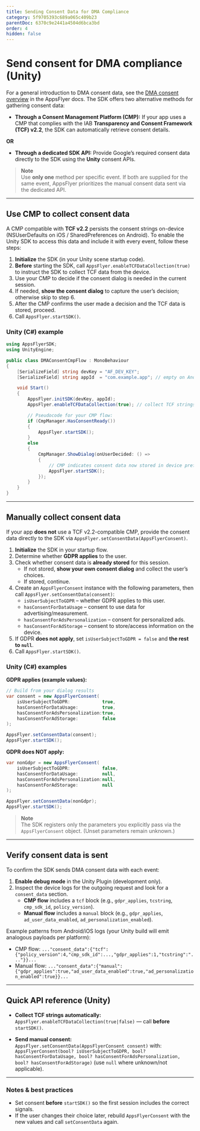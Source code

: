 ```yaml
---
title: Sending Consent Data for DMA Compliance
category: 5f9705393c689a065c409b23
parentDoc: 6370c9e2441a4504d6bca3bd
order: 4
hidden: false
---
```


# Send consent for DMA compliance (Unity)

For a general introduction to DMA consent data, see the [DMA consent overview](https://dev.appsflyer.com/hc/docs/send-consent-for-dma-compliance) in the AppsFlyer docs. The SDK offers two alternative methods for gathering consent data:

- **Through a Consent Management Platform (CMP):** If your app uses a CMP that complies with the IAB **Transparency and Consent Framework (TCF) v2.2**, the SDK can automatically retrieve consent details.

**OR**

- **Through a dedicated SDK API:** Provide Google’s required consent data directly to the SDK using the **Unity** consent APIs.

> **Note**  
> Use **only one** method per specific event. If both are supplied for the same event, AppsFlyer prioritizes the manual consent data sent via the dedicated API.

---

## Use CMP to collect consent data

A CMP compatible with **TCF v2.2** persists the consent strings on-device (NSUserDefaults on iOS / SharedPreferences on Android). To enable the Unity SDK to access this data and include it with every event, follow these steps:

1. **Initialize** the SDK (in your Unity scene startup code).  
2. **Before** starting the SDK, call `AppsFlyer.enableTCFDataCollection(true)` to instruct the SDK to collect TCF data from the device.  
3. Use your CMP to decide if the consent dialog is needed in the current session.  
4. If needed, **show the consent dialog** to capture the user’s decision; otherwise skip to step 6.  
5. After the CMP confirms the user made a decision and the TCF data is stored, proceed.  
6. Call `AppsFlyer.startSDK()`.

### Unity (C#) example

```csharp
using AppsFlyerSDK;
using UnityEngine;

public class DMAConsentCmpFlow : MonoBehaviour
{
    [SerializeField] string devKey = "AF_DEV_KEY";
    [SerializeField] string appId  = "com.example.app"; // empty on Android

    void Start()
    {
        AppsFlyer.initSDK(devKey, appId);
        AppsFlyer.enableTCFDataCollection(true); // collect TCF strings from device

        // Pseudocode for your CMP flow:
        if (CmpManager.HasConsentReady())
        {
            AppsFlyer.startSDK();
        }
        else
        {
            CmpManager.ShowDialog(onUserDecided: () =>
            {
                // CMP indicates consent data now stored in device prefs
                AppsFlyer.startSDK();
            });
        }
    }
}
```

---

## Manually collect consent data

If your app **does not** use a TCF v2.2-compatible CMP, provide the consent data directly to the SDK via `AppsFlyer.setConsentData(AppsFlyerConsent)`.

1. **Initialize** the SDK in your startup flow.  
2. Determine whether **GDPR applies** to the user.  
3. Check whether consent data is **already stored** for this session.  
   - If not stored, **show your own consent dialog** and collect the user’s choices.  
   - If stored, continue.  
4. Create an `AppsFlyerConsent` instance with the following parameters, then call `AppsFlyer.setConsentData(consent)`:
   - `isUserSubjectToGDPR` – whether GDPR applies to this user.  
   - `hasConsentForDataUsage` – consent to use data for advertising/measurement.  
   - `hasConsentForAdsPersonalization` – consent for personalized ads.  
   - `hasConsentForAdStorage` – consent to store/access information on the device.  
5. If GDPR **does not apply**, set `isUserSubjectToGDPR = false` and **the rest to `null`**.  
6. Call `AppsFlyer.startSDK()`.

### Unity (C#) examples

**GDPR applies (example values):**
```csharp
// Build from your dialog results
var consent = new AppsFlyerConsent(
    isUserSubjectToGDPR:            true,
    hasConsentForDataUsage:         true,
    hasConsentForAdsPersonalization:true,
    hasConsentForAdStorage:         false
);

AppsFlyer.setConsentData(consent);
AppsFlyer.startSDK();
```

**GDPR does NOT apply:**
```csharp
var nonGdpr = new AppsFlyerConsent(
    isUserSubjectToGDPR:            false,
    hasConsentForDataUsage:         null,
    hasConsentForAdsPersonalization:null,
    hasConsentForAdStorage:         null
);

AppsFlyer.setConsentData(nonGdpr);
AppsFlyer.startSDK();
```

> **Note**  
> The SDK registers only the parameters you explicitly pass via the `AppsFlyerConsent` object. (Unset parameters remain unknown.)

---

## Verify consent data is sent

To confirm the SDK sends DMA consent data with each event:

1. **Enable debug mode** in the Unity Plugin (development only).  
2. Inspect the device logs for the outgoing request and look for a `consent_data` section.  
   - **CMP flow** includes a `tcf` block (e.g., `gdpr_applies`, `tcstring`, `cmp_sdk_id`, `policy_version`).  
   - **Manual flow** includes a `manual` block (e.g., `gdpr_applies`, `ad_user_data_enabled`, `ad_personalization_enabled`).  

Example patterns from Android/iOS logs (your Unity build will emit analogous payloads per platform):

- CMP flow: `..."consent_data":{"tcf":{"policy_version":4,"cmp_sdk_id":...,"gdpr_applies":1,"tcstring":"..."}}...`  
- Manual flow: `..."consent_data":{"manual":{"gdpr_applies":true,"ad_user_data_enabled":true,"ad_personalization_enabled":true}}...`

---

## Quick API reference (Unity)

- **Collect TCF strings automatically:**  
  `AppsFlyer.enableTCFDataCollection(true|false)` — call **before** `startSDK()`.

- **Send manual consent:**  
  `AppsFlyer.setConsentData(AppsFlyerConsent consent)` with:  
  `AppsFlyerConsent(bool? isUserSubjectToGDPR, bool? hasConsentForDataUsage, bool? hasConsentForAdsPersonalization, bool? hasConsentForAdStorage)` (use `null` where unknown/not applicable).

---

### Notes & best practices

- Set consent **before** `startSDK()` so the first session includes the correct signals.  
- If the user changes their choice later, rebuild `AppsFlyerConsent` with the new values and call `setConsentData` again.
